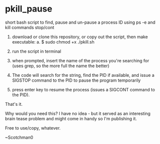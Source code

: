 # pkill_pause
short bash script to find, pause and un-pause a process ID using ps -e and kill commands stop/cont
1. download or clone this repository, or copy out the script, then make executable:
  a. $ sudo chmod +x ./pkill.sh
  
2. run the script in terminal

3. when prompted, insert the name of the process you're searching for (uses grep, so the more full the name the better)

4. The code will search for the string, find the PID if available, and issue a SIGSTOP command to the PID to pause the program temporarily

5. press enter key to resume the process (issues a SIGCONT command to the PID).

That's it.

Why would you need this? I have no idea - but it served as an interesting brain tease problem and might come in handy so I'm publishing it. 

Free to use/copy, whatever.

~Scotchman0
